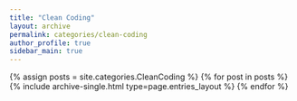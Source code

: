 ```yaml
---
title: "Clean Coding"
layout: archive
permalink: categories/clean-coding
author_profile: true
sidebar_main: true
---
```


{% assign posts = site.categories.CleanCoding %}
{% for post in posts %} {% include archive-single.html type=page.entries_layout %} {% endfor %}
